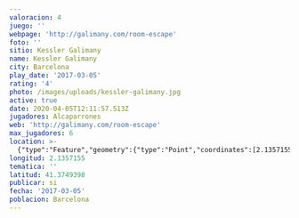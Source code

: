 ```yaml
---
valoracion: 4
juego: ''
webpage: 'http://galimany.com/room-escape'
foto: ''
sitio: Kessler Galimany
name: Kessler Galimany
city: Barcelona
play_date: '2017-03-05'
rating: '4'
photo: /images/uploads/kessler-galimany.jpg
active: true
date: 2020-04-05T12:11:57.513Z
jugadores: Alcaparrones
web: 'http://galimany.com/room-escape'
max_jugadores: 6
location: >-
  {"type":"Feature","geometry":{"type":"Point","coordinates":[2.1357155,41.3749398]}}
longitud: 2.1357155
tematica: ''
latitud: 41.3749398
publicar: si
fecha: '2017-03-05'
poblacion: Barcelona
---
```


